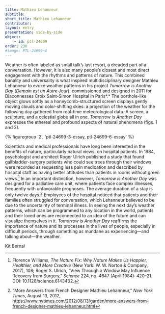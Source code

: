 ```yaml
---
title: Mathieu Lehanneur
subtitle: 
short_title: Mathieu Lehanneur
contributor:
layout: entry
presentation: side-by-side
object: 
    - id: ptl-24699
order: 230
#image: PTL-24699~4
---
```


Weather is often labeled as small talk’s last resort, a dreaded part of a conversation. However, it is also many people’s closest and most direct engagement with the rhythms and patterns of nature. This combined banality and universality is what inspired multidisciplinary designer Mathieu Lehanneur to evoke weather patterns in his project *Tomorrow is Another Day* (*Demain est un Autre Jour*), commissioned and designed in 2011 for Diaconnesses Croix Saint-Simon Hospital in Paris*.* The porthole-like object glows softly as a honeycomb-structured screen displays gently moving clouds and color-shifting skies: a projection of the weather for the following day gathered from real-time meteorological data. A screen, a sculpture, and a celestial globe all in one, *Tomorrow is Another Day* expresses the ethereal and profound aspects of natural phenomena (figs. 1 and 2).

{% figuregroup '2', 'ptl-24699-3-essay, ptl-24699-6-essay' %}

Scientists and medical professionals have long been interested in the benefits of nature, particularly natural views, on hospital patients. In 1984, psychologist and architect Roger Ulrich published a study that found gallbladder-surgery patients who could see trees through their windows were recorded as requesting less pain medication and described by hospital staff as having better attitudes than patients in rooms without green views.[^1] In an important distinction, however, *Tomorrow is Another Day* was designed for a palliative care unit, where patients face complex illnesses, frequently with unfavorable prognoses. The average duration of a stay is only twelve days.[^2] Employees of the hospital noticed that patients and their families often struggled for conversation, which Lehanneur believed to be due to the uncertainty of terminal illness. In seeing the next day’s weather patterns, which can be programmed to any location in the world, patients and their loved ones are reconnected to an idea of the future and can visualize themselves in it. *Tomorrow is Another Day* reaffirms the importance of nature and its processes in the lives of people, especially in difficult periods, through something as mundane as experiencing—and talking about—the weather.

<p class="is-aligned-right">Kit Bernal</p>

[^1]: Florence Williams, *The Nature Fix: Why Nature Makes Us Happier, Healthier, and More Creative* (New York: W. W. Norton & Company, 2017), 108; Roger S. Ulrich, “View Through a Window May Influence Recovery from Surgery,” *Science* 224, no. 4647 (April 1984): 420–21. DOI: 10.1126/science.6143402.

[^2]: “More Answers from French Designer Mathieu Lehanneur,” *New York Times*, August 13, 2012, <https://www.nytimes.com/2012/08/13/garden/more-answers-from-french-designer-mathieu-lehanneur.html>
